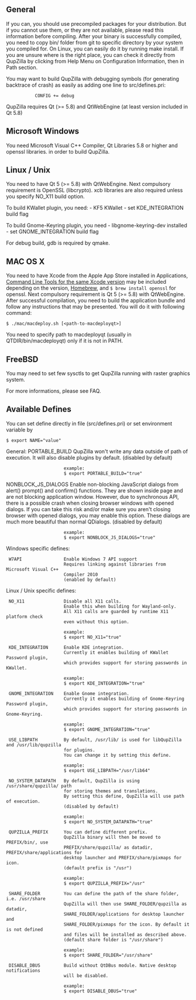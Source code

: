 General
----------------------------------------------------------------------------------

  If you can, you should use precompiled packages for your distribution.
  But if you cannot use them, or they are not available, please read
  this information before compiling.
  After your binary is successfully compiled, you need to copy bin/ folder
  from git to specific directory by your system you compiled for.
  On Linux, you can easily do it by running make install.
  If you are unsure where is the right place, you can check it directly from
  QupZilla by clicking from Help Menu on Configuration Information, then in
  Path section.

  You may want to build QupZilla with debugging symbols (for generating
  backtrace of crash) as easily as adding one line to src/defines.pri:

               CONFIG += debug

  QupZilla requires Qt (>= 5.8) and QtWebEngine (at least version included in Qt 5.8)

Microsoft Windows
----------------------------------------------------------------------------------

  You need Microsoft Visual C++ Compiler, Qt Libraries 5.8 or higher and openssl
  libraries. in order to build QupZilla.

Linux / Unix
----------------------------------------------------------------------------------

  You need to have Qt 5 (>= 5.8) with QtWebEngine.
  Next compulsory requirement is OpenSSL (libcrypto). xcb libraries are also
  required unless you specify NO_X11 build option.

  To build KWallet plugin, you need:
     - KF5 KWallet
     - set KDE_INTEGRATION build flag

  To build Gnome-Keyring plugin, you need
     - libgnome-keyring-dev installed
     - set GNOME_INTEGRATION build flag

  For debug build, gdb is required by qmake.

MAC OS X
----------------------------------------------------------------------------------

  You need to have Xcode from the Apple App Store installed in Applications, [Command Line Tools for the same Xcode version](https://developer.apple.com/) may be included depending on the version,
  [Homebrew](http://brew.sh/), and `$ brew install openssl` for openssl.
  Next compulsory requirement is Qt 5 (>= 5.8) with QtWebEngine.
  After successful compilation, you need to build the application bundle and follow any
  instructions that may be presented. You will do it with following command:

    $ ./mac/macdeploy.sh [<path-to-macdeployqt>]

  You need to specify path to macdeployqt (usually in QTDIR/bin/macdeployqt) only
  if it is not in PATH.

FreeBSD
----------------------------------------------------------------------------------

  You may need to set few sysctls to get QupZilla running with raster graphics system.

  For more informations, please see FAQ.


Available Defines
----------------------------------------------------------------------------------

  You can set define directly in file (src/defines.pri)
  or set environment variable by

    $ export NAME="value"

 General:
   PORTABLE_BUILD         QupZilla won't write any data outside of path of execution.
                          It will also disable plugins by default.
                          (disabled by default)

                          example:
                          $ export PORTABLE_BUILD="true"


   NONBLOCK_JS_DIALOGS    Enable non-blocking JavaScript dialogs from alert() prompt()
                          and confirm() functions. They are shown inside page and are not
                          blocking application window.
                          However, due to synchronous API, there is a possible crash when
                          closing browser windows with opened dialogs.
                          If you can take this risk and/or make sure you aren't closing browser
                          with opened dialogs, you may enable this option.
                          These dialogs are much more beautiful than normal QDialogs.
                          (disabled by default)

                          example:
                          $ export NONBLOCK_JS_DIALOGS="true"


 Windows specific defines:

     W7API                Enable Windows 7 API support
                          Requires linking against libraries from Microsoft Visual C++
                          Compiler 2010
                          (enabled by default)

 Linux / Unix specific defines:

     NO_X11               Disable all X11 calls.
                          Enable this when building for Wayland-only.
                          All X11 calls are guarded by runtime X11 platform check
                          even without this option.

                          example:
                          $ export NO_X11="true"

     KDE_INTEGRATION      Enable KDE integration.
                          Currently it enables building of KWallet Password plugin,
                          which provides support for storing passwords in KWallet.

                          example:
                          $ export KDE_INTEGRATION="true"

     GNOME_INTEGRATION    Enable Gnome integration.
                          Currently it enables building of Gnome-Keyring Password plugin,
                          which provides support for storing passwords in Gnome-Keyring.

                          example:
                          $ export GNOME_INTEGRATION="true"

     USE_LIBPATH          By default, /usr/lib/ is used for libQupZilla and /usr/lib/qupzilla
                          for plugins.
                          You can change it by setting this define.

                          example:
                          $ export USE_LIBPATH="/usr/lib64"

     NO_SYSTEM_DATAPATH   By default, QupZilla is using /usr/share/qupzilla/ path
                          for storing themes and translations.
                          By setting this define, QupZilla will use path of execution.
                          (disabled by default)

                          example:
                          $ export NO_SYSTEM_DATAPATH="true"

     QUPZILLA_PREFIX      You can define different prefix.
                          QupZilla binary will then be moved to PREFIX/bin/, use
                          PREFIX/share/qupzilla/ as datadir, PREFIX/share/applications for
                          desktop launcher and PREFIX/share/pixmaps for icon.
                          (default prefix is "/usr")

                          example:
                          $ export QUPZILLA_PREFIX="/usr"

     SHARE_FOLDER         You can define the path of the share folder, i.e. /usr/share
                          QupZilla will then use SHARE_FOLDER/qupzilla as datadir,
                          SHARE_FOLDER/applications for desktop launcher and
                          SHARE_FOLDER/pixmaps for the icon. By default it is not defined
                          and files will be installed as described above.
                          (default share folder is "/usr/share")

                          example:
                          $ export SHARE_FOLDER="/usr/share"

     DISABLE_DBUS         Build without QtDBus module. Native desktop notifications
                          will be disabled.

                          example:
                          $ export DISABLE_DBUS="true"


